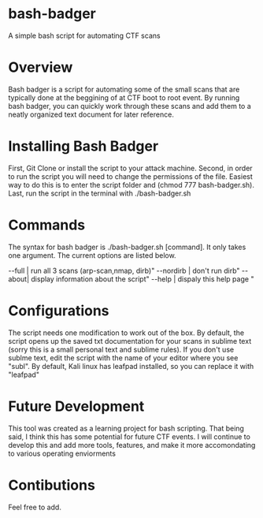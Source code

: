 # bash-badger
A simple bash script for automating CTF scans


# Overview 
Bash badger is a script for automating some of the small scans that are typically done at the beggining of at CTF boot to root event. By running bash badger, you can quickly work through these scans and add them to a neatly organized text document for later reference.

# Installing Bash Badger
First, Git Clone or install the script to your attack machine. Second, in order to run the script you will need to change the permissions of the file. Easiest way to do this is to enter the script folder and (chmod 777 bash-badger.sh). Last, run the script in the terminal with ./bash-badger.sh 

# Commands 
The syntax for bash badger is ./bash-badger.sh [command]. It only takes one argument. The current options are listed below.

--full | run all 3 scans (arp-scan,nmap, dirb)"
--nordirb | don't run dirb"
--about| display information about the script"
--help | dispaly this help page "

# Configurations 
The script needs one modification to work out of the box. By default, the script opens up the saved txt documentation for your scans in sublime text (sorry this is a small personal text and sublime rules). If you don't use sublme text, edit the script with the name of your editor where you see "subl". By default, Kali linux has leafpad installed, so you can replace it with "leafpad"

# Future Development 
This tool was created as a learning project for bash scripting. That being said, I think this has some potential for future CTF events. I will continue to develop this and add more tools, features, and make it more accomondating to various operating enviorments

# Contibutions 
Feel free to add. 
